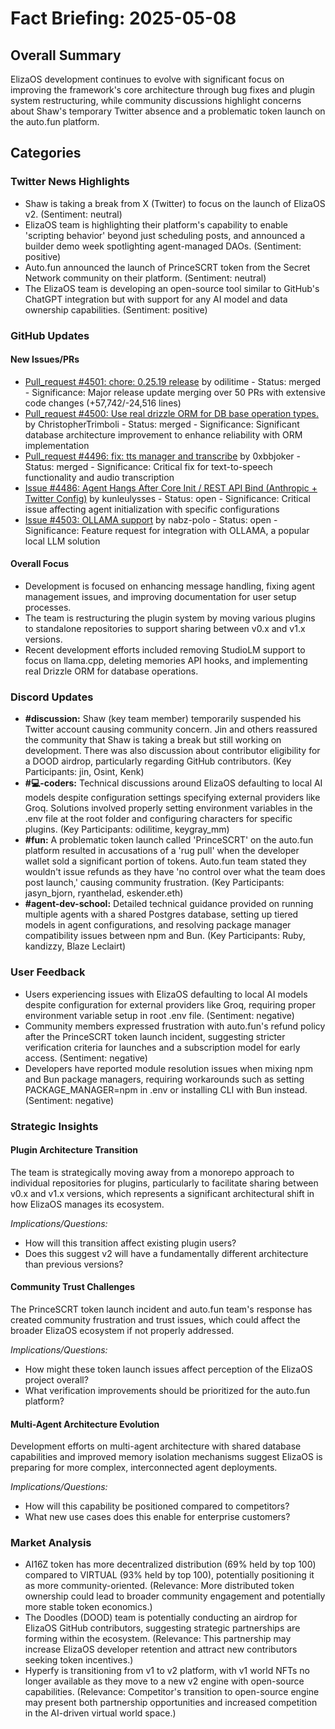 # Fact Briefing: 2025-05-08

## Overall Summary
ElizaOS development continues to evolve with significant focus on improving the framework's core architecture through bug fixes and plugin system restructuring, while community discussions highlight concerns about Shaw's temporary Twitter absence and a problematic token launch on the auto.fun platform.

## Categories

### Twitter News Highlights
- Shaw is taking a break from X (Twitter) to focus on the launch of ElizaOS v2. (Sentiment: neutral)
- ElizaOS team is highlighting their platform's capability to enable 'scripting behavior' beyond just scheduling posts, and announced a builder demo week spotlighting agent-managed DAOs. (Sentiment: positive)
- Auto.fun announced the launch of PrinceSCRT token from the Secret Network community on their platform. (Sentiment: neutral)
- The ElizaOS team is developing an open-source tool similar to GitHub's ChatGPT integration but with support for any AI model and data ownership capabilities. (Sentiment: positive)

### GitHub Updates

#### New Issues/PRs
- [Pull_request #4501: chore: 0.25.19 release](https://github.com/elizaOS/eliza/pull/4501) by odilitime - Status: merged - Significance: Major release update merging over 50 PRs with extensive code changes (+57,742/-24,516 lines)
- [Pull_request #4500: Use real drizzle ORM for DB base operation types.](https://github.com/elizaOS/eliza/pull/4500) by ChristopherTrimboli - Status: merged - Significance: Significant database architecture improvement to enhance reliability with ORM implementation
- [Pull_request #4496: fix: tts manager and transcribe](https://github.com/elizaOS/eliza/pull/4496) by 0xbbjoker - Status: merged - Significance: Critical fix for text-to-speech functionality and audio transcription
- [Issue #4486: Agent Hangs After Core Init / REST API Bind (Anthropic + Twitter Config)](https://github.com/elizaOS/eliza/issues/4486) by kunleulysses - Status: open - Significance: Critical issue affecting agent initialization with specific configurations
- [Issue #4503: OLLAMA support](https://github.com/elizaOS/eliza/issues/4503) by nabz-polo - Status: open - Significance: Feature request for integration with OLLAMA, a popular local LLM solution

#### Overall Focus
- Development is focused on enhancing message handling, fixing agent management issues, and improving documentation for user setup processes.
- The team is restructuring the plugin system by moving various plugins to standalone repositories to support sharing between v0.x and v1.x versions.
- Recent development efforts included removing StudioLM support to focus on llama.cpp, deleting memories API hooks, and implementing real Drizzle ORM for database operations.

### Discord Updates
- **#discussion:** Shaw (key team member) temporarily suspended his Twitter account causing community concern. Jin and others reassured the community that Shaw is taking a break but still working on development. There was also discussion about contributor eligibility for a DOOD airdrop, particularly regarding GitHub contributors. (Key Participants: jin, Osint, Kenk)
- **#💻-coders:** Technical discussions around ElizaOS defaulting to local AI models despite configuration settings specifying external providers like Groq. Solutions involved properly setting environment variables in the .env file at the root folder and configuring characters for specific plugins. (Key Participants: odilitime, keygray_mm)
- **#fun:** A problematic token launch called 'PrinceSCRT' on the auto.fun platform resulted in accusations of a 'rug pull' when the developer wallet sold a significant portion of tokens. Auto.fun team stated they wouldn't issue refunds as they have 'no control over what the team does post launch,' causing community frustration. (Key Participants: jasyn_bjorn, ryanthelad, eskender.eth)
- **#agent-dev-school:** Detailed technical guidance provided on running multiple agents with a shared Postgres database, setting up tiered models in agent configurations, and resolving package manager compatibility issues between npm and Bun. (Key Participants: Ruby, kandizzy, Blaze Leclairt)

### User Feedback
- Users experiencing issues with ElizaOS defaulting to local AI models despite configuration for external providers like Groq, requiring proper environment variable setup in root .env file. (Sentiment: negative)
- Community members expressed frustration with auto.fun's refund policy after the PrinceSCRT token launch incident, suggesting stricter verification criteria for launches and a subscription model for early access. (Sentiment: negative)
- Developers have reported module resolution issues when mixing npm and Bun package managers, requiring workarounds such as setting PACKAGE_MANAGER=npm in .env or installing CLI with Bun instead. (Sentiment: negative)

### Strategic Insights

#### Plugin Architecture Transition
The team is strategically moving away from a monorepo approach to individual repositories for plugins, particularly to facilitate sharing between v0.x and v1.x versions, which represents a significant architectural shift in how ElizaOS manages its ecosystem.

*Implications/Questions:*
  - How will this transition affect existing plugin users?
  - Does this suggest v2 will have a fundamentally different architecture than previous versions?

#### Community Trust Challenges
The PrinceSCRT token launch incident and auto.fun team's response has created community frustration and trust issues, which could affect the broader ElizaOS ecosystem if not properly addressed.

*Implications/Questions:*
  - How might these token launch issues affect perception of the ElizaOS project overall?
  - What verification improvements should be prioritized for the auto.fun platform?

#### Multi-Agent Architecture Evolution
Development efforts on multi-agent architecture with shared database capabilities and improved memory isolation mechanisms suggest ElizaOS is preparing for more complex, interconnected agent deployments.

*Implications/Questions:*
  - How will this capability be positioned compared to competitors?
  - What new use cases does this enable for enterprise customers?

### Market Analysis
- AI16Z token has more decentralized distribution (69% held by top 100) compared to VIRTUAL (93% held by top 100), potentially positioning it as more community-oriented. (Relevance: More distributed token ownership could lead to broader community engagement and potentially more stable token economics.)
- The Doodles (DOOD) team is potentially conducting an airdrop for ElizaOS GitHub contributors, suggesting strategic partnerships are forming within the ecosystem. (Relevance: This partnership may increase ElizaOS developer retention and attract new contributors seeking token incentives.)
- Hyperfy is transitioning from v1 to v2 platform, with v1 world NFTs no longer available as they move to a new v2 engine with open-source capabilities. (Relevance: Competitor's transition to open-source engine may present both partnership opportunities and increased competition in the AI-driven virtual world space.)
